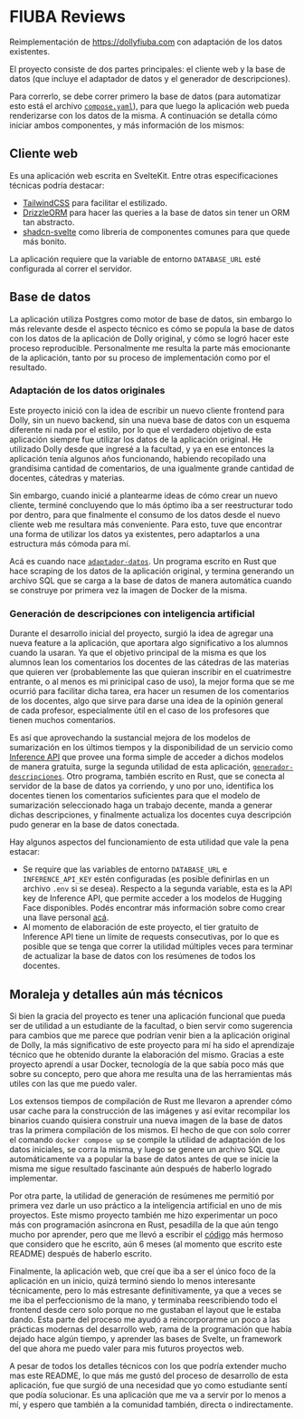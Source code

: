 # FIUBA Reviews

Reimplementación de https://dollyfiuba.com con adaptación de los datos existentes.

El proyecto consiste de dos partes principales: el cliente web y la base de datos (que incluye el adaptador de datos y el generador de descripciones).

Para correrlo, se debe correr primero la base de datos (para automatizar esto está el archivo [`compose.yaml`](https://github.com/regexPattern/fiuba-reviews/blob/main/compose.yaml)), para que luego la aplicación web pueda renderizarse con los datos de la misma. A continuación se detalla cómo iniciar ambos componentes, y más información de los mismos:

## Cliente web

Es una aplicación web escrita en SvelteKit. Entre otras especificaciones técnicas podría destacar:
- [TailwindCSS](https://tailwindcss.com/) para facilitar el estilizado.
- [DrizzleORM](https://orm.drizzle.team/) para hacer las queries a la base de datos sin tener un ORM tan abstracto.
- [shadcn-svelte](https://www.shadcn-svelte.com/) como libreria de componentes comunes para que quede más bonito.

La aplicación requiere que la variable de entorno `DATABASE_URL` esté configurada al correr el servidor.

## Base de datos

La aplicación utiliza Postgres como motor de base de datos, sin embargo lo más relevante desde el aspecto técnico es cómo se popula la base de datos con los datos de la aplicación de Dolly original, y cómo se logró hacer este proceso reproducible. Personalmente me resulta la parte más emocionante de la aplicación, tanto por su proceso de implementación como por el resultado.

### Adaptación de los datos originales

Este proyecto inició con la idea de escribir un nuevo cliente frontend para Dolly, sin un nuevo backend, sin una nueva base de datos con un esquema diferente ni nada por el estilo, por lo que el verdadero objetivo de esta aplicación siempre fue utilizar los datos de la aplicación original. He utilizado Dolly desde que ingresé a la facultad, y ya en ese entonces la aplicación tenía algunos años funcionando, habiendo recopilado una grandísima cantidad de comentarios, de una igualmente grande cantidad de docentes, cátedras y materias.

Sin embargo, cuando inicié a plantearme ideas de cómo crear un nuevo cliente, terminé concluyendo que lo más óptimo iba a ser reestructurar todo por dentro, para que finalmente el consumo de los datos desde el nuevo cliente web me resultara más conveniente. Para esto, tuve que encontrar una forma de utilizar los datos ya existentes, pero adaptarlos a una estructura más cómoda para mí. 

Acá es cuando nace [`adaptador-datos`](https://github.com/regexPattern/fiuba-reviews/tree/main/crates/adaptador-datos). Un programa escrito en Rust que hace scraping de los datos de la aplicación original, y termina generando un archivo SQL que se carga a la base de datos de manera automática cuando se construye por primera vez la imagen de Docker de la misma.

### Generación de descripciones con inteligencia artificial

Durante el desarrollo inicial del proyecto, surgió la idea de agregar una nueva feature a la aplicación, que aportara algo significativo a los alumnos cuando la usaran. Ya que el objetivo principal de la misma es que los alumnos lean los comentarios los docentes de las cátedras de las materias que quieren ver (probablemente las que quieran inscribir en el cuatrimestre entrante, o al menos es mi prinicipal caso de uso), la mejor forma que se me ocurrió para facilitar dicha tarea, era hacer un resumen de los comentarios de los docentes, algo que sirve para darse una idea de la opinión general de cada profesor, especialmente útil en el caso de los profesores que tienen muchos comentarios.

Es así que aprovechando la sustancial mejora de los modelos de sumarización en los últimos tiempos y la disponibilidad de un servicio como [Inference API](https://huggingface.co/inference-api) que provee una forma simple de acceder a dichos modelos de manera gratuita, surge la segunda utilidad de esta aplicación, [`generador-descripciones`](https://github.com/regexPattern/fiuba-reviews/tree/main/crates/generador-descripciones). Otro programa, también escrito en Rust, que se conecta al servidor de la base de datos ya corriendo, y uno por uno, identifica los docentes tienen los comentarios suficientes para que el modelo de sumarización seleccionado haga un trabajo decente, manda a generar dichas descripciones, y finalmente actualiza los docentes cuya descripción pudo generar en la base de datos conectada.

Hay algunos aspectos del funcionamiento de esta utilidad que vale la pena estacar:
- Se require que las variables de entorno `DATABASE_URL` e `INFERENCE_API_KEY` estén configuradas (es posible definirlas en un archivo `.env` si se desea). Respecto a la segunda variable, esta es la API key de Inference API, que permite acceder a los modelos de Hugging Face disponibles. Podés encontrar más información sobre como crear una llave personal [acá](https://huggingface.co/docs/api-inference/quicktour).
- Al momento de elaboración de este proyecto, el tier gratuito de Inference API tiene un límite de requests consecutivas, por lo que es posible que se tenga que correr la utilidad múltiples veces para terminar de actualizar la base de datos con los resúmenes de todos los docentes.

## Moraleja y detalles aún más técnicos

Si bien la gracia del proyecto es tener una aplicación funcional que pueda ser de utilidad a un estudiante de la facultad, o bien servir como sugerencia para cambios que me parece que podrían venir bien a la aplicación original de Dolly, la más significativo de este proyecto para mí ha sido el aprendizaje técnico que he obtenido durante la elaboración del mismo. Gracias a este proyecto aprendí a usar Docker, tecnología de la que sabía poco más que sobre su concepto, pero que ahora me resulta una de las herramientas más utiles con las que me puedo valer.

Los extensos tiempos de compilación de Rust me llevaron a aprender cómo usar cache para la construcción de las imágenes y así evitar recompilar los binarios cuando quisiera construir una nueva imagen de la base de datos tras la primera compilación de los mismos. El hecho de que con solo correr el comando `docker compose up` se compile la utilidad de adaptación de los datos iniciales, se corra la misma, y luego se genere un archivo SQL que automáticamente va a popular la base de datos antes de que se inicie la misma me sigue resultado fascinante aún después de haberlo logrado implementar.

Por otra parte, la utilidad de generación de resúmenes me permitió por primera vez darle un uso práctico a la inteligencia artificial en uno de mis proyectos. Este mismo proyecto también me hizo experimentar un poco más con programación asíncrona en Rust, pesadilla de la que aún tengo mucho por aprender, pero que me llevó a escribir el [código](https://github.com/regexPattern/fiuba-reviews/blob/c7f219e50ad843b30cf7e9c0fb06f5f5b3379321/crates/generador-descripciones/src/lib.rs#L65) más hermoso que considero que he escrito, aún 6 meses (al momento que escrito este README) después de haberlo escrito.

Finalmente, la aplicación web, que creí que iba a ser el único foco de la aplicación en un inicio, quizá terminó siendo lo menos interesante técnicamente, pero lo más estresante definitivamente, ya que a veces se me iba el perfeccionismo  de la mano, y terminaba reescribiendo todo el frontend desde cero solo porque no me gustaban el layout que le estaba dando. Esta parte del proceso me ayudó a reincorporarme un poco a las prácticas modernas del desarrollo web, rama de la programación que había dejado hace algún tiempo, y aprender las bases de Svelte, un framework del que ahora me puedo valer para mis futuros proyectos web.

A pesar de todos los detalles técnicos con los que podría extender mucho mas este README, lo que más me gustó del proceso de desarrollo de esta aplicación, fue que surgió de una necesidad que yo como estudiante sentí que podía solucionar. Es una aplicación que me va a servir por lo menos a mí, y espero que también a la comunidad también, directa o indirectamente.
